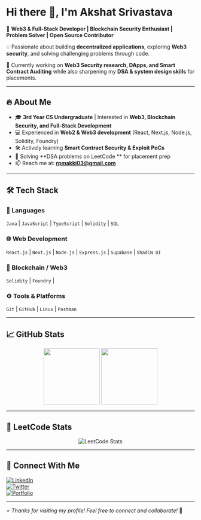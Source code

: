 # Hi there 👋, I'm Akshat Srivastava

🚀 **Web3 & Full-Stack Developer | Blockchain Security Enthusiast | Problem Solver | Open Source Contributor**  

💡 Passionate about building **decentralized applications**, exploring **Web3 security**, and solving challenging problems through code.  

🎯 Currently working on **Web3 Security research, DApps, and Smart Contract Auditing** while also sharpening my **DSA & system design skills** for placements.

---

## 🔥 About Me
- 🎓 **3rd Year CS Undergraduate** | Interested in **Web3, Blockchain Security, and Full-Stack Development**
- 💻 Experienced in **Web2 & Web3 development** (React, Next.js, Node.js, Solidity, Foundry)
- 🛠️ Actively learning **Smart Contract Security & Exploit PoCs**
- 🧠 Solving **DSA problems on LeetCode ** for placement prep
- 📫 Reach me at: **[rpmakki03@gmail.com](mailto:rpmakki03@gmail.com)**

---

## 🛠️ Tech Stack
### 🚀 Languages
`Java`  | `JavaScript` | `TypeScript` | `Solidity` | `SQL`

### 🌐 Web Development
`React.js` | `Next.js` | `Node.js` | `Express.js` | `Supabase` | `ShadCN UI`

### 🔗 Blockchain / Web3
`Solidity` | `Foundry` | 

### ⚙️ Tools & Platforms
`Git` | `GitHub` | `Linux` | `Postman`

---

## 📈 GitHub Stats
<p align="center">
  <img src="https://github-readme-stats.vercel.app/api?username=rpmakki03&show_icons=true&theme=radical" height="150"/>
  <img src="https://github-readme-stats.vercel.app/api/top-langs/?username=rpmakki03&layout=compact&theme=radical" height="150"/>
</p>

---

## 🧩 LeetCode Stats
<p align="center">
  <img src="https://leetcard.jacoblin.cool/rpmakki?theme=dark&font=Baloo%20Tamma%202&ext=contest" alt="LeetCode Stats" />
</p>

---

## 🤝 Connect With Me
[![LinkedIn](https://img.shields.io/badge/LinkedIn-blue?style=for-the-badge&logo=linkedin)](https://linkedin.com/in/your-linkedin)  
[![Twitter](https://img.shields.io/badge/Twitter-black?style=for-the-badge&logo=twitter)](https://x.com/rpmakki)  
[![Portfolio](https://img.shields.io/badge/Portfolio-orange?style=for-the-badge&logo=firefox)](https://www.linkedin.com/in/akshat-srivastava-814505216?utm_source=share&utm_campaign=share_via&utm_content=profile&utm_medium=android_app)

---

⭐️ *Thanks for visiting my profile! Feel free to connect and collaborate!* 🚀
